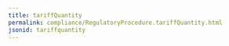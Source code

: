 ```yaml
---
title: tariffQuantity
permalink: compliance/RegulatoryProcedure.tariffQuantity.html
jsonid: tariffquantity
---
```

